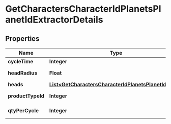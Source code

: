 
# GetCharactersCharacterIdPlanetsPlanetIdExtractorDetails

## Properties
Name | Type | Description | Notes
------------ | ------------- | ------------- | -------------
**cycleTime** | **Integer** | in seconds |  [optional]
**headRadius** | **Float** | head_radius number |  [optional]
**heads** | [**List&lt;GetCharactersCharacterIdPlanetsPlanetIdHead&gt;**](GetCharactersCharacterIdPlanetsPlanetIdHead.md) | heads array | 
**productTypeId** | **Integer** | product_type_id integer |  [optional]
**qtyPerCycle** | **Integer** | qty_per_cycle integer |  [optional]



